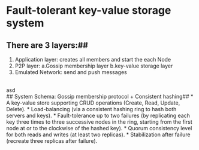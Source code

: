 # Fault-tolerant key-value storage system 
## There are 3 layers:##
1. Application layer: creates all members and start the each Node    
2. P2P layer: a.Gossip membership layer b.key-value storage layer
3. Emulated Network: send and push messages
  <br/>
asd
<br/>
## System Schema: Gossip membership protocol + Consistent hashing##
* A key-value store supporting CRUD operations (Create, Read, Update, Delete).
* Load-balancing (via a consistent hashing ring to hash both servers and keys).
* Fault-tolerance up to two failures (by replicating each key three times to three successive nodes in the ring, starting from the first node at or to the clockwise of the hashed key).
* Quorum consistency level for both reads and writes (at least two replicas).
* Stabilization after failure (recreate three replicas after failure).
